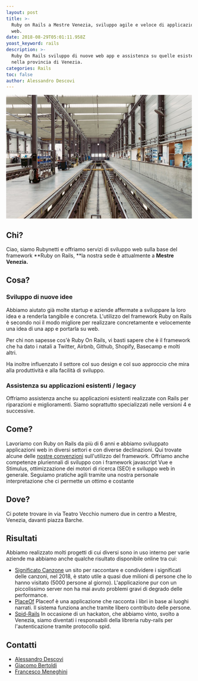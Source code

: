 ```yaml
---
layout: post
title: >-
  Ruby on Rails a Mestre Venezia, sviluppo agile e veloce di applicazioni per il
  web.
date: 2018-08-29T05:01:11.958Z
yoast_keyword: rails
description: >-
  Ruby On Rails sviluppo di nuove web app e assistenza su quelle esistenti 
  nella provincia di Venezia.
categories: Rails
toc: false
author: Alessandro Descovi
---
```

![Ruby On Rails Venezia Mestre](/images/uploads/ruby-rails-venezia-mestre.jpeg)

## Chi?

Ciao, siamo Rubynetti e offriamo servizi di sviluppo web sulla base del framework **Ruby on Rails, **la nostra sede è attualmente a **Mestre Venezia.**

## Cosa?

### Sviluppo di nuove idee

Abbiamo aiutato già molte startup e aziende affermate a sviluppare la loro idea e a renderla tangibile e concreta.
L'utilizzo del framework Ruby on Rails è secondo noi il modo migliore per realizzare concretamente e velocemente una idea di una app e portarla su web.

Per chi non sapesse cos'è Ruby On Rails, vi basti sapere che è il framework che ha dato i natali a Twitter, Airbnb, Github, Shopify, Basecamp e molti altri.

Ha inoltre influenzato il settore col suo design e col suo approccio che mira alla produttività e alla facilità di sviluppo.

### Assistenza su applicazioni esistenti / legacy

Offriamo assistenza anche su applicazioni esistenti realizzate con Rails per riparazioni e miglioramenti.
Siamo soprattutto specializzati nelle versioni 4 e successive.

## Come?

Lavoriamo con Ruby on Rails da più di 6 anni e abbiamo sviluppato applicazioni web in diversi settori e con diverse declinazioni.
Qui trovate alcune delle [nostre convenzioni](https://www.rubynetti.it/it/convenzioni-rails/) sull'utilizzo del framework.
Offriamo anche competenze pluriennali di sviluppo con i framework javascript Vue e Stimulus, ottimizzazione dei motori di ricerca (SEO) e sviluppo web in generale.
Seguiamo pratiche agili tramite una nostra personale interpretazione che ci permette un ottimo e costante

## Dove?

Ci potete trovare in via Teatro Vecchio numero due in centro a Mestre, Venezia, davanti piazza Barche.

## Risultati

Abbiamo realizzato molti progetti di cui diversi sono in uso interno per varie aziende ma abbiamo anche qualche risultato disponibile online tra cui:

* [Significato Canzone](https://significatocanzone.it/) un sito per raccontare e condividere i significati delle canzoni, nel 2018, è stato utile a quasi due milioni di persone che lo hanno visitato (5000 persone al giorno). L'applicazione pur con un piccolissimo server non ha mai avuto problemi gravi di degrado delle performance.
* [PlaceOf](http://placeof.it/it/welcome/intro) Placeof è una applicazione che racconta i libri in base ai luoghi narrati. Il sistema funziona anche tramite libero contributo delle persone.
* [Spid-Rails](https://github.com/italia/spid-rails) In occasione di un hackaton, che abbiamo vinto, svolto a Venezia, siamo diventati i responsabili della libreria ruby-rails per l'autenticazione tramite protocollo spid.

## Contatti

* [Alessandro Descovi](mailto:alessandro@venezia86.it)
* [Giacomo Bertoldi](mailto:giacomo@venezia86.it)
* [Francesco Meneghini](mailto:francesco@venezia86.it)
